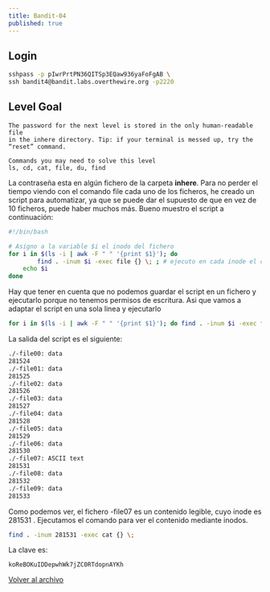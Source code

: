 ```yaml
---
title: Bandit-04
published: true
---
```


## [](#header-1)Login

```bash
sshpass -p pIwrPrtPN36QITSp3EQaw936yaFoFgAB \
ssh bandit4@bandit.labs.overthewire.org -p2220
```

## [](#header-1)Level Goal

```
The password for the next level is stored in the only human-readable file
in the inhere directory. Tip: if your terminal is messed up, try the “reset” command.

Commands you may need to solve this level
ls, cd, cat, file, du, find
```

La contraseña esta en algún fichero de la carpeta **inhere**. Para no perder el tiempo
viendo con el comando file cada uno de los ficheros, he creado un script para automatizar,
ya que se puede dar el supuesto de que en vez de 10 ficheros, puede haber muchos más.
Bueno muestro el script a continuación:

```bash
#!/bin/bash

# Asigno a la variable $i el inodo del fichero 
for i in $(ls -i | awk -F " " '{print $1}'); do
        find . -inum $i -exec file {} \; ; # ejecuto en cada inode el comando file
	echo $i
done
```
Hay que tener en cuenta que no podemos guardar el script en un fichero y ejecutarlo porque
no tenemos permisos de escritura. Asi que vamos a adaptar el script en una sola linea y 
ejecutarlo

```bash
for i in $(ls -i | awk -F " " '{print $1}'); do find . -inum $i -exec file {} \; ; echo $i; done
```

La salida del script es el siguiente:

```bash
./-file00: data
281524
./-file01: data
281525
./-file02: data
281526
./-file03: data
281527
./-file04: data
281528
./-file05: data
281529
./-file06: data
281530
./-file07: ASCII text
281531
./-file08: data
281532
./-file09: data
281533
```

Como podemos ver, el fichero -file07 es un contenido legible, cuyo inode es 281531 .
Ejecutamos el comando para ver el contenido mediante inodos.

```bash
find . -inum 281531 -exec cat {} \;
```
La clave es:

```
koReBOKuIDDepwhWk7jZC0RTdopnAYKh
```

[Volver al archivo](archive)
